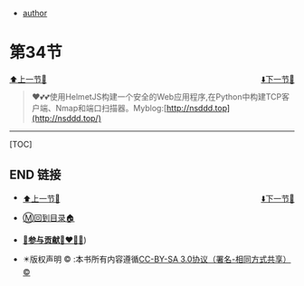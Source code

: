 + [author](http://nsddd.top)

# 第34节

<div><a href = '33.md' style='float:left'>⬆️上一节🔗</a><a href = '35.md' style='float: right'>⬇️下一节🔗</a></div>
<br>

> ❤️💕💕使用HelmetJS构建一个安全的Web应用程序,在Python中构建TCP客户端、Nmap和端口扫描器。Myblog:[http://nsddd.top](http://nsddd.top/)

---
[TOC]





## END 链接
<ul><li><div><a href = '33.md' style='float:left'>⬆️上一节🔗</a><a href = '35.md' style='float: right'>⬇️下一节🔗</a></div></li></ul>

+ [Ⓜ️回到目录🏠](../README.md)

+ [**🫵参与贡献💞❤️‍🔥💖**](https://nsddd.top/archives/contributors))

+ ✴️版权声明 &copy; :本书所有内容遵循[CC-BY-SA 3.0协议（署名-相同方式共享）&copy;](http://zh.wikipedia.org/wiki/Wikipedia:CC-by-sa-3.0协议文本) 

